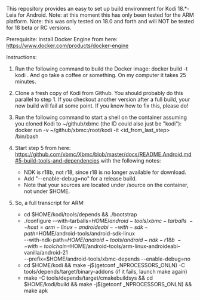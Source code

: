 This repository provides an easy to set up build environment for Kodi 18.\*-Leia for Android.
Note: at this moment this has only been tested for the ARM platform.
Note: this was only tested on 18.0 and forth and will NOT be tested for 18 beta or RC versions.

Prerequisite: install Docker Engine from here:
https://www.docker.com/products/docker-engine

Instructions:
1. Run the following command to build the Docker image:
   docker build -t kodi .
   And go take a coffee or something. On my computer it takes 25 minutes.

2. Clone a fresh copy of Kodi from Github. You should probably do this parallel to step 1.
   If you checkout another version after a full build, your new build will fail at some point.
   If you know how to fix this, please do!

3. Run the following command to start a shell on the container assuming you cloned Kodi to
   ~/github/xbmc (the ID could also just be "kodi"):
   docker run -v ~/github/xbmc:/root/kodi -it \<id_from_last_step\> /bin/bash

4. Start step 5 from here:
   https://github.com/xbmc/Xbmc/blob/master/docs/README.Android.md#5-build-tools-and-dependencies
   with the following notes:
   - NDK is r18b, not r18, since r18 is no longer available for download.
   - Add "--enable-debug=no" for a release build.
   - Note that your sources are located under /source on the container, not under $HOME.

5. So, a full transcript for ARM:
   - cd $HOME/kodi/tools/depends && ./bootstrap
   - ./configure --with-tarballs=$HOME/android-tools/xbmc-tarballs \
       --host=arm-linux-androideabi --with-sdk-path=$HOME/android-tools/android-sdk-linux \
       --with-ndk-path=$HOME/android-tools/android-ndk-r18b \
       --with-toolchain=$HOME/android-tools/arm-linux-androideabi-vanilla/android-21 \
       --prefix=$HOME/android-tools/xbmc-depends --enable-debug=no
   - cd $HOME/kodi && make -j$(getconf _NPROCESSORS_ONLN) -C tools/depends/target/binary-addons (if it fails, launch make again)
   - make -C tools/depends/target/cmakebuildsys && cd $HOME/kodi/build && make -j$(getconf _NPROCESSORS_ONLN) && make apk
